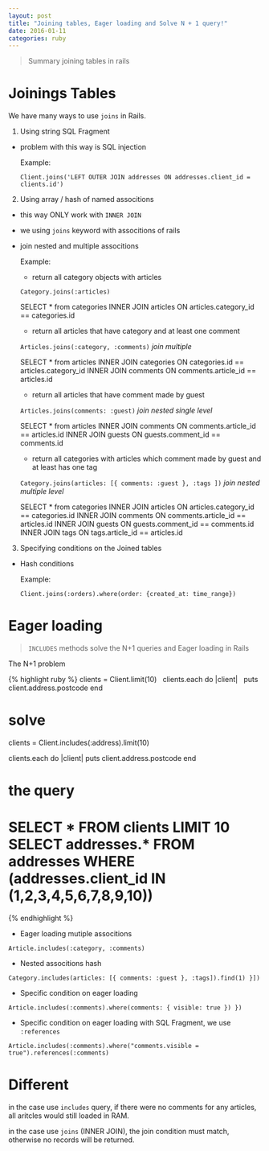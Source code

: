 ```yaml
---
layout: post
title: "Joining tables, Eager loading and Solve N + 1 query!"
date: 2016-01-11
categories: ruby
---
```


> Summary joining tables in rails

# Joinings Tables

We have many ways to use `joins` in Rails.

1. Using string SQL Fragment
 - problem with this way is SQL injection

   Example:

   `Client.joins('LEFT OUTER JOIN addresses ON addresses.client_id = clients.id')`

2. Using array / hash of named associtions
 - this way ONLY work with `INNER JOIN`
 - we using `joins` keyword with associtions of rails
 - join nested and multiple associtions

    Example:

    - return all category objects with articles

    `Category.joins(:articles)`

    SELECT * from categories INNER JOIN articles ON articles.category_id == categories.id

    - return all articles that have category and at least one comment

    `Articles.joins(:category, :comments)` _join multiple_

    SELECT * from articles INNER JOIN categories ON categories.id == articles.category_id INNER JOIN comments ON comments.article_id == articles.id

    - return all articles that have comment made by guest

    `Articles.joins(comments: :guest)` _join nested single level_

    SELECT * from articles INNER JOIN comments ON comments.article_id == articles.id INNER JOIN guests ON guests.comment_id == comments.id

    - return all categories with articles which comment made by guest and at least has one tag

    `Category.joins(articles: [{ comments: :guest }, :tags ])` _join nested multiple level_

    SELECT * from categories INNER JOIN articles ON articles.category_id == categories.id INNER JOIN comments ON comments.article_id == articles.id INNER JOIN guests ON guests.comment_id == comments.id INNER JOIN tags ON tags.article_id == articles.id

3. Specifying conditions on the Joined tables
 - Hash conditions

   Example:

   `Client.joins(:orders).where(order: {created_at: time_range})`

# Eager loading

> `INCLUDES` methods solve the N+1 queries and Eager loading in Rails

The N+1 problem

{% highlight ruby %}
clients = Client.limit(10)
 
clients.each do |client|
  puts client.address.postcode
end

# solve

clients = Client.includes(:address).limit(10)

clients.each do |client|
  puts client.address.postcode
end

# the query
# SELECT * FROM clients LIMIT 10 SELECT addresses.* FROM addresses WHERE (addresses.client_id IN (1,2,3,4,5,6,7,8,9,10))
{% endhighlight %}

- Eager loading mutiple associtions

`Article.includes(:category, :comments)`

- Nested associtions hash

`Category.includes(articles: [{ comments: :guest }, :tags]).find(1) }])`

- Specific condition on eager loading

`Article.includes(:comments).where(comments: { visible: true }) })`

- Specific condition on eager loading with SQL Fragment, we use `:references`

`Article.includes(:comments).where("comments.visible = true").references(:comments)`

# Different

in the case use `includes` query, if there were no comments for any articles, all aritcles would still loaded in RAM.

in the case use `joins` (INNER JOIN), the join condition must match, otherwise no records will be returned.

